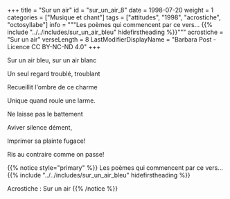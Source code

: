 +++
title = "Sur un air"
id = "sur_un_air_8"
date = 1998-07-20
weight = 1
categories = ["Musique et chant"]
tags = ["attitudes", "1998", "acrostiche", "octosyllabe"]
info = """Les poèmes qui commencent par ce vers...
{{% include "../../includes/sur_un_air_bleu" hidefirstheading %}}"""
acrostiche = "Sur un air"
verseLength = 8
LastModifierDisplayName = "Barbara Post - Licence CC BY-NC-ND 4.0"
+++

Sur un air bleu, sur un air blanc

Un seul regard troublé, troublant

Recueillit l'ombre de ce charme

Unique quand roule une larme.

Ne laisse pas le battement

Aviver silence dément,

Imprimer sa plainte fugace!

Ris au contraire comme on passe!

{{% notice style="primary" %}}
Les poèmes qui commencent par ce vers...
{{% include "../../includes/sur_un_air_bleu" hidefirstheading %}}

Acrostiche : Sur un air
{{% /notice %}}
